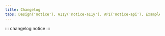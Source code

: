 ```yaml
---
title: Changelog
tabs: Design('notice'), A11y('notice-a11y'), API('notice-api'), Example('notice-code'), Changelog('notice-changelog')
---
```


::: changelog notice :::
